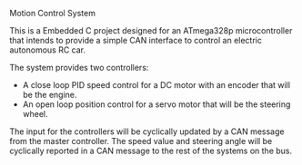 Motion Control System

This is a Embedded C project designed for an ATmega328p microcontroller that intends to provide a simple CAN interface to control an electric autonomous RC car.

The system provides two controllers:
- A close loop PID speed control for a DC motor with an encoder that will be the engine.
- An open loop position control for a servo motor that will be the steering wheel. 

The input for the controllers will be cyclically updated by a CAN message from the master controller. The speed value and steering angle will be cyclically reported in a CAN message to the rest of the systems on the bus.
